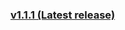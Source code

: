 ### [v1.1.1 (Latest release)](https://github.com/pkLucid/Pokemon-Lucid/releases/tag/Version%2F1.1.1)
